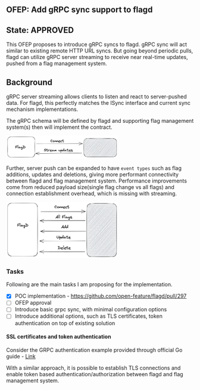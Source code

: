 ## OFEP: Add gRPC sync support to flagd

## State: APPROVED

This OFEP proposes to introduce gRPC syncs to flagd. gRPC sync will act similar to existing remote HTTP URL syncs. But
going beyond periodic pulls, flagd can utilize gRPC server streaming to receive near real-time updates, pushed from a
flag management system.

## Background

gRPC server streaming allows clients to listen and react to server-pushed data. For flagd, this perfectly matches the
ISync interface and current sync mechanism implementations.

The gRPC schema will be defined by flagd and supporting flag management system(s) then will implement the contract.

<img src="images/ofep-fd-grpc-1.png" width="300">

Further, server push can be expanded to have `event types` such as flag additions, updates and deletions, giving more
performant connectivity between flagd and flag management system. Performance improvements come from reduced payload
size(single flag change vs all flags) and connection establishment overhead, which is missing with streaming.

<img src="images/ofep-fd-grpc-2.png" width="300">

### Tasks

Following are the main tasks I am proposing for the implementation.

- [x] POC implementation - https://github.com/open-feature/flagd/pull/297 
- [ ] OFEP approval
- [ ] Introduce basic grpc sync, with minimal configuration options
- [ ] Introduce additional options, such as TLS certificates, token authentication on top of existing solution

#### SSL certificates and token authentication

Consider the GRPC authentication example provided through official Go guide - [Link](https://github.com/grpc/grpc-go/tree/master/examples/features/authentication)

With a similar approach, it is possible to establish TLS connections and enable token based authentication/authorization
between flagd and flag management system.